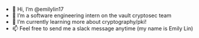 - 👋 Hi, I’m @emilylin17
- 👀 I’m a software engineering intern on the vault cryptosec team
- 🌱 I’m currently learning more about cryptography/pki!
- 📫 Feel free to send me a slack message anytime (my name is Emily Lin)

<!---
emilylin17/emilylin17 is a ✨ special ✨ repository because its `README.md` (this file) appears on your GitHub profile.
You can click the Preview link to take a look at your changes.
--->
